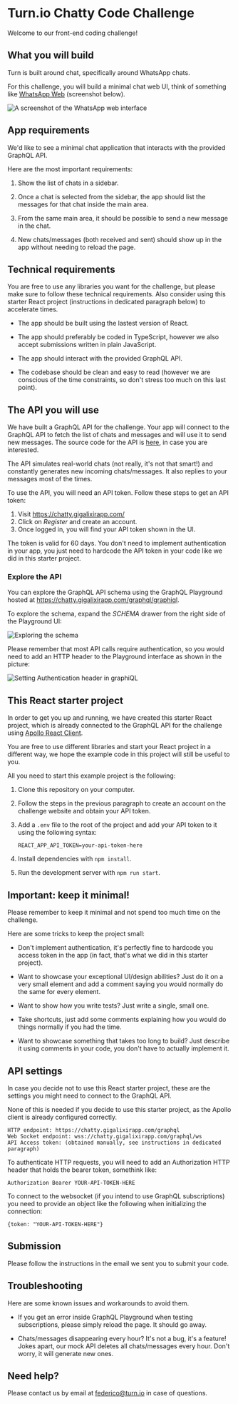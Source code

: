 # Turn.io Chatty Code Challenge

Welcome to our front-end coding challenge!

## What you will build

Turn is built around chat, specifically around WhatsApp chats.

For this challenge, you will build a minimal chat web UI, think of something like [WhatsApp Web](https://web.whatsapp.com) (screenshot below).

![A screenshot of the WhatsApp web interface](wa-web-example.jpg)

## App requirements

We'd like to see a minimal chat application that interacts with the provided GraphQL API.

Here are the most important requirements:

1. Show the list of chats in a sidebar.

2. Once a chat is selected from the sidebar, the app should list the messages for that chat inside the main area.

3. From the same main area, it should be possible to send a new message in the chat.

4. New chats/messages (both received and sent) should show up in the app without needing to reload the page.

## Technical requirements

You are free to use any libraries you want for the challenge, but please make sure to follow these technical requirements. Also consider using this starter React project (instructions in dedicated paragraph below) to accelerate times.

- The app should be built using the lastest version of React.

- The app should preferably be coded in TypeScript, however we also accept submissions written in plain JavaScript.

- The app should interact with the provided GraphQL API.

- The codebase should be clean and easy to read (however we are conscious of the time constraints, so don't stress too much on this last point).

## The API you will use

We have built a GraphQL API for the challenge. Your app will connect to the GraphQL API to fetch the list of chats and messages and will use it to send new messages. The source code for the API is [here](https://github.com/turnhub/chatty-challenge-api), in case you are interested.

The API simulates real-world chats (not really, it's not that smart!) and constantly generates new incoming chats/messages. It also replies to your messages most of the times.

To use the API, you will need an API token. Follow these steps to get an API token:

1. Visit https://chatty.gigalixirapp.com/
2. Click on _Register_ and create an account.
3. Once logged in, you will find your API token shown in the UI.

The token is valid for 60 days. You don't need to implement authentication in your app, you just need to hardcode the API token in your code like we did in this starter project.

### Explore the API

You can explore the GraphQL API schema using the GraphQL Playground hosted at https://chatty.gigalixirapp.com/graphql/graphiql.

To explore the schema, expand the _SCHEMA_ drawer from the right side of the Playground UI:

![Exploring the schema](graphiql-schema.png)

Please remember that most API calls require authentication, so you would need to add an HTTP header to the Playground interface as shown in the picture:

![Setting Authentication header in graphiQL](graphiql-header-example.png)

## This React starter project

In order to get you up and running, we have created this starter React project, which is already connected to the GraphQL API for the challenge using [Apollo React Client](https://www.apollographql.com/docs/react).

You are free to use different libraries and start your React project in a different way, we hope the example code in this project will still be useful to you.

All you need to start this example project is the following:

1. Clone this repository on your computer.

1. Follow the steps in the previous paragraph to create an account on the challenge website and obtain your API token.

1. Add a `.env` file to the root of the project and add your API token to it using the following syntax:

   ```
   REACT_APP_API_TOKEN=your-api-token-here
   ```

1. Install dependencies with `npm install`.

1. Run the development server with `npm run start`.

## Important: keep it minimal!

Please remember to keep it minimal and not spend too much time on the challenge.

Here are some tricks to keep the project small:

- Don't implement authentication, it's perfectly fine to hardcode you access token in the app (in fact, that's what we did in this starter project).

- Want to showcase your exceptional UI/design abilities? Just do it on a very small element and add a comment saying you would normally do the same for every element.

- Want to show how you write tests? Just write a single, small one.

- Take shortcuts, just add some comments explaining how you would do things normally if you had the time.

- Want to showcase something that takes too long to build? Just describe it using comments in your code, you don't have to actually implement it.

## API settings

In case you decide not to use this React starter project, these are the settings you might need to connect to the GraphQL API.

None of this is needed if you decide to use this starter project, as the Apollo client is already configured correctly.

```
HTTP endpoint: https://chatty.gigalixirapp.com/graphql
Web Socket endpoint: wss://chatty.gigalixirapp.com/graphql/ws
API Access token: (obtained manually, see instructions in dedicated paragraph)
```

To authenticate HTTP requests, you will need to add an Authorization HTTP header that holds the bearer token, somethink like:

```
Authorization Bearer YOUR-API-TOKEN-HERE
```

To connect to the websocket (if you intend to use GraphQL subscriptions) you need to provide an object like the following when initializing the connection:

```
{token: "YOUR-API-TOKEN-HERE"}
```

## Submission

Please follow the instructions in the email we sent you to submit your code.

## Troubleshooting

Here are some known issues and workarounds to avoid them.

- If you get an error inside GraphQL Playground when testing subscriptions, please simply reload the page. It should go away.

- Chats/messages disappearing every hour? It's not a bug, it's a feature! Jokes apart, our mock API deletes all chats/messages every hour. Don't worry, it will generate new ones.

## Need help?

Please contact us by email at federico@turn.io in case of questions.
